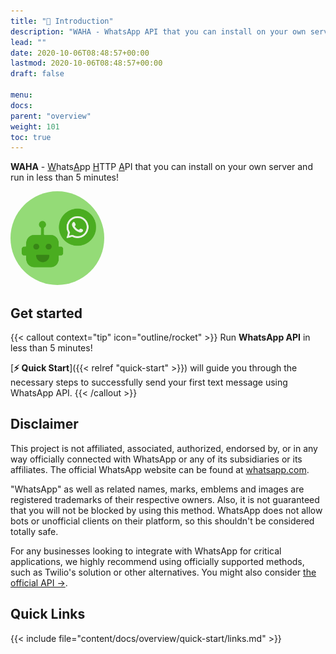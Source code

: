 ```yaml
---
title: "📖 Introduction"
description: "WAHA - WhatsApp API that you can install on your own server and run in less than 5 minutes!"
lead: ""
date: 2020-10-06T08:48:57+00:00
lastmod: 2020-10-06T08:48:57+00:00
draft: false

menu:
docs:
parent: "overview"
weight: 101
toc: true
---
```

**WAHA** - <u>W</u>hats<u>A</u>pp <u>H</u>TTP <u>A</u>PI that you can install on your own server and run in less than 5 minutes!

<div class="d-flex justify-content-center my-4">
  <img src="/images/logo.svg" style='border-radius: 50%; width: 150px'/>
</div>

## Get started

{{< callout context="tip" icon="outline/rocket" >}}
Run **WhatsApp API** in less than 5 minutes!

[**⚡ Quick Start**]({{< relref "quick-start" >}})
will guide you through the necessary steps to successfully send your first text message using WhatsApp API.
{{< /callout >}}


## Disclaimer
This project is not affiliated, associated, authorized, endorsed by, or in any way officially connected with WhatsApp or any of its subsidiaries or its affiliates. The official WhatsApp website can be found at [whatsapp.com](https://whatsapp.com).

"WhatsApp" as well as related names, marks, emblems and images are registered trademarks of their respective owners. Also, it is not guaranteed that you will not be blocked by using this method. WhatsApp does not allow bots or unofficial clients on their platform, so this shouldn't be considered totally safe.

For any businesses looking to integrate with WhatsApp for critical applications, we highly recommend using officially supported methods, such as Twilio's solution or other alternatives. You might also consider [the official API ->](https://developers.facebook.com/docs/whatsapp/).

## Quick Links

{{< include file="content/docs/overview/quick-start/links.md" >}}

